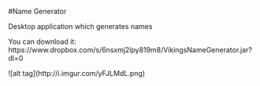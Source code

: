 #Name Generator
<p>Desktop application which generates names</p>
<p>You can download it: https://www.dropbox.com/s/6nsxmj2lpy819m8/VikingsNameGenerator.jar?dl=0</p>
![alt tag](http://i.imgur.com/yFJLMdL.png)

